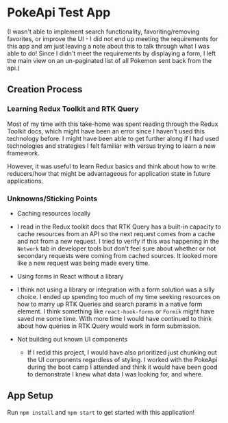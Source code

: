 # PokeApi Test App
(I wasn't able to implement search functionality, favoriting/removing favorites, or improve the UI - I did not end up meeting the requirements for this app and am just leaving a note about this to talk through what I was able to do! Since I didn't meet the requirements by displaying a form, I left the main view on an un-paginated list of all Pokemon sent back from the api.)


## Creation Process
### Learning Redux Toolkit and RTK Query
Most of my time with this take-home was spent reading through the Redux Toolkit docs, which might have been an error since I haven't used this technology before. I might have been able to get further along if I had used technologies and strategies I felt familiar with versus trying to learn a new framework.

However, it was useful to learn Redux basics and think about how to write reducers/how that might be advantageous for application state in future applications. 

### Unknowns/Sticking Points
* Caching resources locally
 * I read in the Redux toolkit docs that RTK Query has a built-in capacity to cache resources from an API so the next request comes from a cache and not from a new request. I tried to verify if this was happening in the `Network` tab in developer tools but don't feel sure about whether or not secondary requests were coming from cached sources. It looked more like a new request was being made every time. 

* Using forms in React without a library
 * I think not using a library or integration with a form solution was a silly choice. I ended up spending too much of my time seeking resources on how to marry up RTK Queries and search params in a native form element. I think something like `react-hook-forms` or `Formik` might have saved me some time. With more time I would have continued to think about how queries in RTK Query would work in form submission. 

* Not building out known UI components
  * If I redid this project, I would have also prioritized just chunking out the UI components regardless of styling. I worked with the PokeApi during the boot camp I attended and think it would have been good to demonstrate I knew what data I was looking for, and where. 

## App Setup 
Run `npm install` and `npm start` to get started with this application!